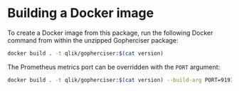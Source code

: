 # Building a Docker image

To create a Docker image from this package, run the following Docker command from within the unzipped Gopherciser package:
```bash
docker build . -t qlik/gopherciser:$(cat version)
```

The Prometheus metrics port can be overridden with the `PORT` argument:

```bash
docker build . -t qlik/gopherciser:$(cat version) --build-arg PORT=9191
```